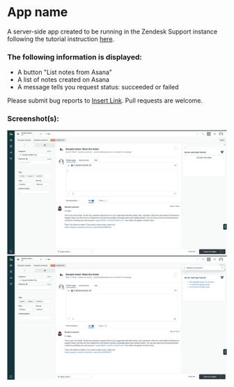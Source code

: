 # App name

A server-side app created to be running in the Zendesk Support instance following the tutorial instruction [here](https://develop.zendesk.com/hc/en-us/articles/360001074968-Building-a-server-side-app-Part-1-Core-concepts).
### The following information is displayed:

* A button "List notes from Asana"
* A list of notes created on Asana
* A message tells you request status: succeeded or failed 

Please submit bug reports to [Insert Link](). Pull requests are welcome.

### Screenshot(s):
![App Page 1](/server_side_app/app_local/assets/app_page_1.png)
![App page 2](/server_side_app/app_local/assets/app_page_2.png)